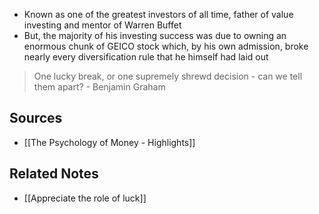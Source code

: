 - Known as one of the greatest investors of all time, father of value investing and mentor of Warren Buffet
- But, the majority of his investing success was due to owning an enormous chunk of GEICO stock which, by his own admission, broke nearly every diversification rule that he himself had laid out

> One lucky break, or one supremely shrewd decision - can we tell them apart?
> \- Benjamin Graham

## Sources
- [[The Psychology of Money - Highlights]]

## Related Notes
- [[Appreciate the role of luck]] 
